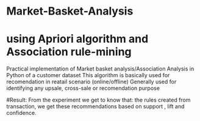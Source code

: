 # Market-Basket-Analysis
# using Apriori algorithm and Association rule-mining

Practical implementation of Market basket analysis/Association Analysis in  Python of a customer dataset 
This algorithm is basically used for recomendation in reatail scenario (online/offline)
Generally used for identifying any upsale, cross-sale or recomendation purpose

#Result:
From the experiment we get to know that:
the rules created from transaction, we get these recommendations based on support , lift and confidence.
